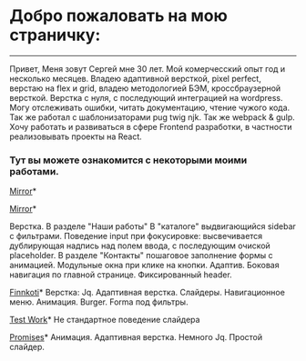 # Добро пожаловать на мою страничку:
<!-- ![Альтернативный текст](https://sun9-15.userapi.com/zmo0OyjmhC7kbn_WJHpLOBNhMH3vlEblGao62g/Kw1SHLteaG8.jpg) -->

----------------------

Привет, Меня зовут Сергей мне 30 лет. Мой комерчесский опыт год и несколько месяцев.
Владею адаптивной версткой, pixel perfect, верстаю на flex и grid, владею методологией БЭМ, кроссбраузерной версткой.
Верстка с нуля, с последующий интеграцией на wordpress. Могу отслеживать ошибки, читать документацию, чтение чужого кода.
Так же работал с шаблонизаторами pug twig njk. Так же webpack & gulp.
Хочу работать и развиваться в сфере Frontend разработки, в частности реализовывать проекты на React.


<!-- ----------------------

№ | Скилл | 1/5
--- | --- | ---
*1* | CSS | **+++++**
*2* | HTML | **+++++**
*3* | JavaScript | **++++**
*4* | Vue.js | **++**
*5* | React | **+++**
*6* | jQuery | **+++++**
*7* | Bootstrap | **+++++**
*8* | Wordpress | **++++**
*9* | Sass | **+++++**
*10* | Git | **++++**
*11* | Figma | **+++**
*12* | Photoshop | **+++++**

---------------------- -->

### Тут вы можете ознакомится с некоторыми моими работами.

[Mirror](https://lunyak.github.io/Mirror/ "8")*

[Mirror](https://lunyak.github.io/Reunion/ "8")*

Верстка. В  разделе "Наши работы"
В "каталоге" выдвигающийся sidebar с фильтрами.
Поведение input при фокусировке: высвечивается дублирующая надпись над полем ввода,
с последующим очиской placeholder.
В разделе "Контакты" пошаговое заполнение формы с анимацией.
Модульные окна при клике на кнопки. Адаптив.
Боковая навигация по главной странице.
Фиксированный header.

[Finnkoti](https://lunyak.github.io/Finnkoti/ "6")*
Верстка: Jq. Адаптивная верстка. Слайдеры.
Навигационное меню. Анимация. Burger. Forma под фильтры.

<!-- [Giant](https://lunyak.github.io/Giant "1")*
Лендинг - Немного Jq. Адаптивная верстка. Простой и сложный слайдер.
Навигационное меню. Анимация. -->

[Test Work](https://lunyak.github.io/Test_work/ "2")*
Не стандартное поведение слайдера

[Promises](https://lunyak.github.io/Love "3")*
Анимация. Адаптивная верстка. Немного Jq. Простой слайдер.

<!-- [Test](https://lunyak.github.io/newtest "n")*
За день сверстанный лендинг с адаптацией -->

<!-- [ActiveBox](https://lunyak.github.io/ActiveBox "4")*
Немного Jq. Панель навигации при скроле. Простой сладер.
Адаптивная верстка.* -->

<!-- [Юридичесская консультация](https://lunyak.github.io/lawyers "5")*
Обратная форма связи. Адаптивная верстка. Простой слайдер.
Немного Jq. Карта. -->

<!-- [Фильтры на Vue](https://lunyak.github.io/WorklVue/ "6")*
Освоил технику фильтрации на vue.js -->





